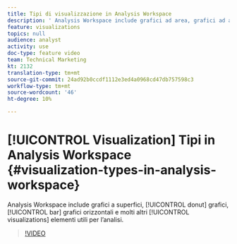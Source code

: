 ```yaml
---
title: Tipi di visualizzazione in Analysis Workspace
description: ' Analysis Workspace include grafici ad area, grafici ad anello, grafici a barre orizzontali e molte altre visualizzazioni per facilitare l’analisi.'
feature: visualizations
topics: null
audience: analyst
activity: use
doc-type: feature video
team: Technical Marketing
kt: 2132
translation-type: tm+mt
source-git-commit: 24ad92b0ccdf1112e3ed4a0968cd47db757598c3
workflow-type: tm+mt
source-wordcount: '46'
ht-degree: 10%

---
```



# [!UICONTROL Visualization] Tipi in  Analysis Workspace {#visualization-types-in-analysis-workspace}

 Analysis Workspace include grafici a superfici, [!UICONTROL donut] grafici, [!UICONTROL bar] grafici orizzontali e molti altri [!UICONTROL visualizations] elementi utili per l’analisi.

>[!VIDEO](https://video.tv.adobe.com/v/23994/?quality=12)
